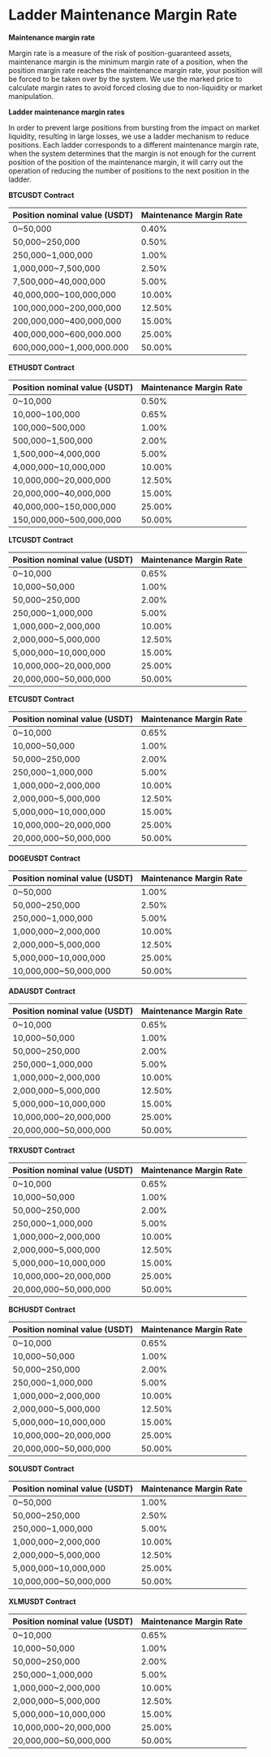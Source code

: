 # Ladder Maintenance Margin Rate

**Maintenance margin rate**

Margin rate is a measure of the risk of position-guaranteed assets, maintenance margin is the minimum margin rate of a position, when the position margin rate reaches the maintenance margin rate, your position will be forced to be taken over by the system. We use the marked price to calculate margin rates to avoid forced closing due to non-liquidity or market manipulation.

**Ladder maintenance margin rates**

In order to prevent large positions from bursting from the impact on market liquidity, resulting in large losses, we use a ladder mechanism to reduce positions. Each ladder corresponds to a different maintenance margin rate, when the system determines that the margin is not enough for the current position of the position of the maintenance margin, it will carry out the operation of reducing the number of positions to the next position in the ladder.


**BTCUSDT Contract**

| Position nominal value (USDT) | Maintenance Margin Rate |
| ----------------------------- | ----------------------- |
| 0~50,000                      | 0.40%                   |
| 50,000~250,000                | 0.50%                   |
| 250,000~1,000,000             | 1.00%                   |
| 1,000,000~7,500,000           | 2.50%                   |
| 7,500,000~40,000,000          | 5.00%                   |
| 40,000,000~100,000,000        | 10.00%                  |
| 100,000,000~200,000,000       | 12.50%                  |
| 200,000,000~400,000,000       | 15.00%                  |
| 400,000,000~600,000.000       | 25.00%                  |
| 600,000,000~1,000,000.000     | 50.00%                  |

**ETHUSDT Contract**

| Position nominal value (USDT) | Maintenance Margin Rate |
| ----------------------------- | ----------------------- |
| 0~10,000                      | 0.50%                   |
| 10,000~100,000                | 0.65%                   |
| 100,000~500,000               | 1.00%                   |
| 500,000~1,500,000             | 2.00%                   |
| 1,500,000~4,000,000           | 5.00%                   |
| 4,000,000~10,000,000          | 10.00%                  |
| 10,000,000~20,000,000         | 12.50%                  |
| 20,000,000~40,000,000         | 15.00%                  |
| 40,000,000~150,000,000        | 25.00%                  |
| 150,000,000~500,000,000       | 50.00%                  |

**LTCUSDT Contract**

| Position nominal value (USDT) | Maintenance Margin Rate |
| ----------------------------- | ----------------------- |
| 0~10,000                      | 0.65%                   |
| 10,000~50,000                 | 1.00%                   |
| 50,000~250,000                | 2.00%                   |
| 250,000~1,000,000             | 5.00%                   |
| 1,000,000~2,000,000           | 10.00%                  |
| 2,000,000~5,000,000           | 12.50%                  |
| 5,000,000~10,000,000          | 15.00%                  |
| 10,000,000~20,000,000         | 25.00%                  |
| 20,000,000~50,000,000         | 50.00%                  |

**ETCUSDT Contract**

| Position nominal value (USDT) | Maintenance Margin Rate |
| ----------------------------- | ----------------------- |
| 0~10,000                      | 0.65%                   |
| 10,000~50,000                 | 1.00%                   |
| 50,000~250,000                | 2.00%                   |
| 250,000~1,000,000             | 5.00%                   |
| 1,000,000~2,000,000           | 10.00%                  |
| 2,000,000~5,000,000           | 12.50%                  |
| 5,000,000~10,000,000          | 15.00%                  |
| 10,000,000~20,000,000         | 25.00%                  |
| 20,000,000~50,000,000         | 50.00%                  |

**DOGEUSDT Contract**

| Position nominal value (USDT) | Maintenance Margin Rate |
| ----------------------------- | ----------------------- |
| 0~50,000                      | 1.00%                   |
| 50,000~250,000                | 2.50%                   |
| 250,000~1,000,000             | 5.00%                   |
| 1,000,000~2,000,000           | 10.00%                  |
| 2,000,000~5,000,000           | 12.50%                  |
| 5,000,000~10,000,000          | 25.00%                  |
| 10,000,000~50,000,000         | 50.00%                  |

**ADAUSDT Contract**

| Position nominal value (USDT) | Maintenance Margin Rate |
| ----------------------------- | ----------------------- |
| 0~10,000                      | 0.65%                   |
| 10,000~50,000                 | 1.00%                   |
| 50,000~250,000                | 2.00%                   |
| 250,000~1,000,000             | 5.00%                   |
| 1,000,000~2,000,000           | 10.00%                  |
| 2,000,000~5,000,000           | 12.50%                  |
| 5,000,000~10,000,000          | 15.00%                  |
| 10,000,000~20,000,000         | 25.00%                  |
| 20,000,000~50,000,000         | 50.00%                  |

**TRXUSDT Contract**

| Position nominal value (USDT) | Maintenance Margin Rate |
| ----------------------------- | ----------------------- |
| 0~10,000                      | 0.65%                   |
| 10,000~50,000                 | 1.00%                   |
| 50,000~250,000                | 2.00%                   |
| 250,000~1,000,000             | 5.00%                   |
| 1,000,000~2,000,000           | 10.00%                  |
| 2,000,000~5,000,000           | 12.50%                  |
| 5,000,000~10,000,000          | 15.00%                  |
| 10,000,000~20,000,000         | 25.00%                  |
| 20,000,000~50,000,000         | 50.00%                  |

**BCHUSDT Contract**

| Position nominal value (USDT) | Maintenance Margin Rate |
| ----------------------------- | ----------------------- |
| 0~10,000                      | 0.65%                   |
| 10,000~50,000                 | 1.00%                   |
| 50,000~250,000                | 2.00%                   |
| 250,000~1,000,000             | 5.00%                   |
| 1,000,000~2,000,000           | 10.00%                  |
| 2,000,000~5,000,000           | 12.50%                  |
| 5,000,000~10,000,000          | 15.00%                  |
| 10,000,000~20,000,000         | 25.00%                  |
| 20,000,000~50,000,000         | 50.00%                  |

**SOLUSDT Contract**

| Position nominal value (USDT) | Maintenance Margin Rate |
| ----------------------------- | ----------------------- |
| 0~50,000                      | 1.00%                   |
| 50,000~250,000                | 2.50%                   |
| 250,000~1,000,000             | 5.00%                   |
| 1,000,000~2,000,000           | 10.00%                  |
| 2,000,000~5,000,000           | 12.50%                  |
| 5,000,000~10,000,000          | 25.00%                  |
| 10,000,000~50,000,000         | 50.00%                  |

**XLMUSDT Contract**

| Position nominal value (USDT) | Maintenance Margin Rate |
| ----------------------------- | ----------------------- |
| 0~10,000                      | 0.65%                   |
| 10,000~50,000                 | 1.00%                   |
| 50,000~250,000                | 2.00%                   |
| 250,000~1,000,000             | 5.00%                   |
| 1,000,000~2,000,000           | 10.00%                  |
| 2,000,000~5,000,000           | 12.50%                  |
| 5,000,000~10,000,000          | 15.00%                  |
| 10,000,000~20,000,000         | 25.00%                  |
| 20,000,000~50,000,000         | 50.00%                  |

